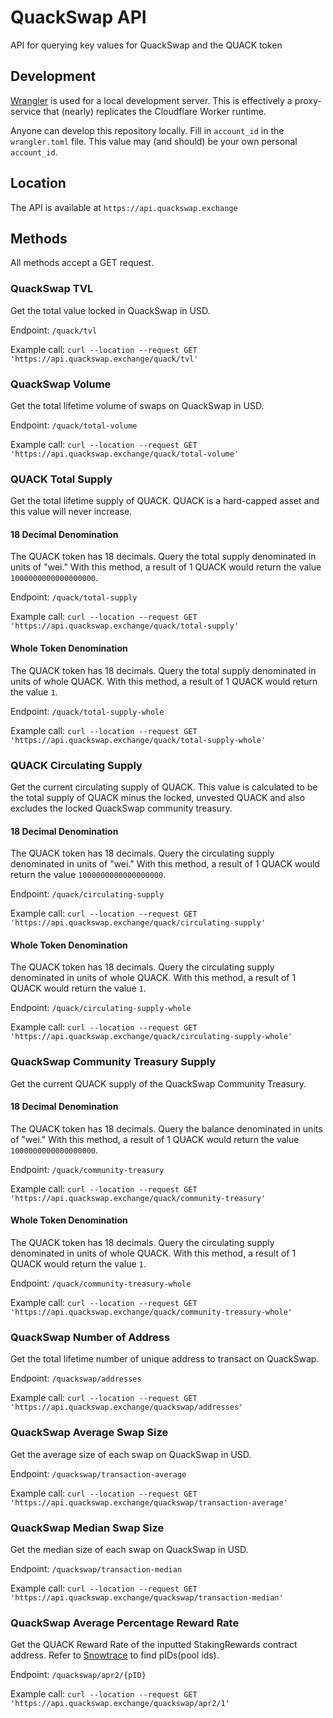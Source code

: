 # QuackSwap API

API for querying key values for QuackSwap and the QUACK token

## Development

[Wrangler](https://developers.cloudflare.com/workers/cli-wrangler) is used for a local development server. This is effectively a proxy-service that (nearly) replicates the Cloudflare Worker runtime.

Anyone can develop this repository locally. Fill in `account_id` in the `wrangler.toml` file. This value may (and should) be your own personal `account_id`.

## Location

The API is available at `https://api.quackswap.exchange`

## Methods

All methods accept a GET request.

### QuackSwap TVL

Get the total value locked in QuackSwap in USD.

Endpoint: `/quack/tvl`

Example call: `curl --location --request GET 'https://api.quackswap.exchange/quack/tvl'`

### QuackSwap Volume

Get the total lifetime volume of swaps on QuackSwap in USD.

Endpoint: `/quack/total-volume`

Example call: `curl --location --request GET 'https://api.quackswap.exchange/quack/total-volume'`

### QUACK Total Supply

Get the total lifetime supply of QUACK. QUACK is a hard-capped asset and this value will never increase.

#### 18 Decimal Denomination

The QUACK token has 18 decimals. Query the total supply denominated in units of "wei." With this method, a result of 1 QUACK would return the value `1000000000000000000`.

Endpoint: `/quack/total-supply`

Example call: `curl --location --request GET 'https://api.quackswap.exchange/quack/total-supply'`

#### Whole Token Denomination

The QUACK token has 18 decimals. Query the total supply denominated in units of whole QUACK. With this method, a result of 1 QUACK would return the value `1`.

Endpoint: `/quack/total-supply-whole`

Example call: `curl --location --request GET 'https://api.quackswap.exchange/quack/total-supply-whole'`

### QUACK Circulating Supply

Get the current circulating supply of QUACK. This value is calculated to be the total supply of QUACK minus the locked, unvested QUACK and also excludes the locked QuackSwap community treasury.

#### 18 Decimal Denomination

The QUACK token has 18 decimals. Query the circulating supply denominated in units of "wei." With this method, a result of 1 QUACK would return the value `1000000000000000000`.

Endpoint: `/quack/circulating-supply`

Example call: `curl --location --request GET 'https://api.quackswap.exchange/quack/circulating-supply'`

#### Whole Token Denomination

The QUACK token has 18 decimals. Query the circulating supply denominated in units of whole QUACK. With this method, a result of 1 QUACK would return the value `1`.

Endpoint: `/quack/circulating-supply-whole`

Example call: `curl --location --request GET 'https://api.quackswap.exchange/quack/circulating-supply-whole'`

### QuackSwap Community Treasury Supply

Get the current QUACK supply of the QuackSwap Community Treasury.

#### 18 Decimal Denomination

The QUACK token has 18 decimals. Query the balance denominated in units of "wei." With this method, a result of 1 QUACK would return the value `1000000000000000000`.

Endpoint: `/quack/community-treasury`

Example call: `curl --location --request GET 'https://api.quackswap.exchange/quack/community-treasury'`

#### Whole Token Denomination

The QUACK token has 18 decimals. Query the circulating supply denominated in units of whole QUACK. With this method, a result of 1 QUACK would return the value `1`.

Endpoint: `/quack/community-treasury-whole`

Example call: `curl --location --request GET 'https://api.quackswap.exchange/quack/community-treasury-whole'`

### QuackSwap Number of Address

Get the total lifetime number of unique address to transact on QuackSwap.

Endpoint: `/quackswap/addresses`

Example call: `curl --location --request GET 'https://api.quackswap.exchange/quackswap/addresses'`

### QuackSwap Average Swap Size

Get the average size of each swap on QuackSwap in USD.

Endpoint: `/quackswap/transaction-average`

Example call: `curl --location --request GET 'https://api.quackswap.exchange/quackswap/transaction-average'`

### QuackSwap Median Swap Size

Get the median size of each swap on QuackSwap in USD.

Endpoint: `/quackswap/transaction-median`

Example call: `curl --location --request GET 'https://api.quackswap.exchange/quackswap/transaction-median'`

### QuackSwap Average Percentage Reward Rate

Get the QUACK Reward Rate of the inputted StakingRewards contract address.
Refer to [Snowtrace](https://snowtrace.io/address/0x1f806f7C8dED893fd3caE279191ad7Aa3798E928#readContract) to find pIDs(pool ids).

Endpoint: `/quackswap/apr2/{pID}`

Example call: `curl --location --request GET 'https://api.quackswap.exchange/quackswap/apr2/1'`
